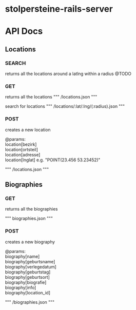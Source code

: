 stolpersteine-rails-server
==========================

# API Docs

## Locations

### SEARCH
returns all the locations around a latlng within a radius
@TODO



### GET
returns all the locations
"""
/locations.json
"""


search for locations
"""
/locations/:lat/:lng/(:radius).json
"""



### POST
creates a new location

@params: <br />
location[bezirk]<br />
  location[ortsteil]<br />
  location[adresse]<br />
  location[lnglat]  e.g. "POINT(23.456 53.23452)"<br />
  
"""
/locations.json
"""



## Biographies

### GET
returns all the biographies

"""
biographies.json
"""


### POST
creates a new biography

@params: <br />
  biography[name]<br />
  biography[geburtsname]<br />
  biography[verlegedatum]<br />
  biography[geburtstag]<br />
  biography[geburtsort]<br />
  biography[biografie]<br />
  biography[info]<br />
  biography[location_id]<br />
  
"""
/biographies.json
"""
